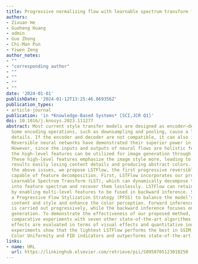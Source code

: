 ```yaml
---
title: Progressive normalizing flow with learnable spectrum transform for style transfer
authors: 
- Zixuan He
- Guoheng Huang
- admin
- Guo Zhong
- Chi-Man Pun
- Yiwen Zeng
author_notes:
- ""
- "corresponding author"
- ""
- ""
- ""
- ""
date: '2024-01-01'
publishDate: '2024-01-12T13:25:46.869356Z'
publication_types:
- article-journal
publication: 'in *Knowledge-Based Systems* [SCI,JCR Q1]'
doi: 10.1016/j.knosys.2023.111277
abstract: Most current style transfer models are designed as encoder–decoder structures.
  Some encoding operations, such as downsampling and pooling, cause a loss of image
  details. If the encoder and decoder are not compatible, it can also introduce distortion.
  Reversible neural networks have demonstrated their superior power in lossless projection.
  However, since the inputs and outputs of neural flows are holistic features, merely
  the high-level features can be utilized for image generation through reverse inference.
  These high-level features emphasize the image style more, leading to the generated
  results easily losing content details and producing abstract colors. To address
  the above issues, we propose LSTFlow, the first progressive reversible neural network
  capable of feature decomposition. First, LSTFlow incorporates our proposed reversible
  Learnable Spectrum Transform (LST), which can dynamically decompose the feature
  into feature spectrum and recover them losslessly. LSTFlow can retain more details
  by enabling multi-level features to be fused in backward inference. Second, we propose
  a Progressive Flow Stylization Strategy (PFSS) to balance the model’s emphasis between
  content and style and enhance the color perception. Forward inference based PFSS
  is carried out progressively, while the backward inference focuses on progressive
  generation. To demonstrate the effectiveness of our proposed method, we conducted
  comparative experiments with seven other state-of-the-art algorithms. The stylized
  effects are evaluated in terms of visual effects and quantitative indicators. The
  experiments show that the lightest LSTFlow performs the best in SSIM, Color Entropy,
  Color Uniformity and FID indicators and outperforms state-of-the-art methods.
links:
- name: URL
  url: https://linkinghub.elsevier.com/retrieve/pii/S0950705123010250
---
```

